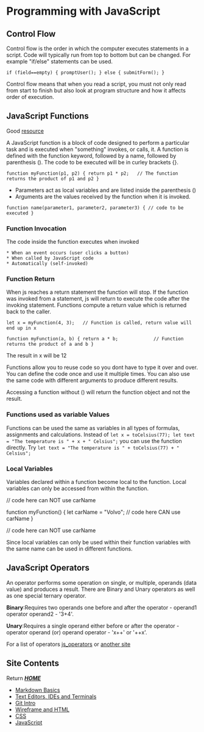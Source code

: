 # Programming with JavaScript
## Control Flow
Control flow is the order in which the computer executes statements in a script. Code will typically run from top to bottom but can be changed. For example "if/else" statements can be used. 

`if (field==empty) {
    promptUser();
} else {
    submitForm();
}`

Control flow means that when you read a script, you must not only read from start to finish but also look at program structure and how it affects order of execution.

## JavaScript Functions 
Good [resource](https://developer.mozilla.org/en-US/docs/Web/JavaScript/Guide/Functions)

A JavaScript function is a block of code designed to perform a particular task and is executed when "something" invokes, or calls, it. A function is defined with the function keyword, followed by a name, followed by parenthesis (). The code to be executed will be in curley brackets {}. 

`function myFunction(p1, p2) {
  return p1 * p2;   // The function returns the product of p1 and p2
}`

* Parameters act as local variables and are listed inside the parenthesis ()
* Arguments are the values received by the function when it is invoked.

`function name(parameter1, parameter2, parameter3) { // code to be executed }`

### Function Invocation

The code inside the function executes when invoked 

    * When an event occurs (user clicks a button)
    * When called by JavaScript code
    * Automatically (self-invoked)

### Function Return

When js reaches a return statement the function will stop. If the function was invoked from a statement, js will return to execute the code after the invoking statement. Functions compute a return value which is returned back to the caller. 

`let x = myFunction(4, 3);   // Function is called, return value will end up in x`

`function myFunction(a, b) {
  return a * b;             // Function returns the product of a and b
}`

The result in x will be 12

Functions allow you to reuse code so you dont have to type it over and over. You can define the code once and use it multiple times. You can also use the same code with different arguments to produce different results.

Accessing a function without () will return the function object and not the result. 

### Functions used as variable Values

Functions can be used the same as  variables in all types of formulas, assignments and calculations. Instead of `let x = toCelsius(77); let text = "The temperature is " + x + " Celsius";` you can use the function directly. Try `let text = "The temperature is " + toCelsius(77) + " Celsius";`

### Local Variables

Variables declared within a function become local to the function. Local variables can only be accessed from within the function.

// code here can NOT use carName

function myFunction() {
  let carName = "Volvo";
  // code here CAN use carName
}

// code here can NOT use carName

Since local variables can only be used within their function variables with the same name can be used in different functions.

## JavaScript Operators

An operator performs some operation on single, or multiple, operands (data value) and produces a result. There are Binary and Unary operators as well as one special ternary operator. 

**Binary**:Requires two operands one before and after the operator - operand1 operator operand2 - '3+4'.

**Unary**:Requires a single operand either before or after the operator - operator operand (or) operand operator - 'x++' or '++x'.

For a list of operators [js_operators](https://www.w3schools.com/js/js_operators.asp) or [another site](https://developer.mozilla.org/en-US/docs/Web/JavaScript/Guide/Expressions_and_Operators)

## Site Contents
Return [**_HOME_**](https://DustinHall.github.io/reading-notes) 
* [Markdown Basics](https://dustinhall.github.io/reading-notes/markdown)
* [Text Editors, IDEs and Terminals](https://dustinhall.github.io/reading-notes/text-editor)
* [Git Intro](https://dustinhall.github.io/reading-notes/git-intro)
* [Wireframe and HTML](https://dustinhall.github.io/reading-notes/wireframe-html)
* [CSS](https://dustinhall.github.io/reading-notes/css)
* [JavaScript](https://dustinhall.github.io/reading-notes/javascript)